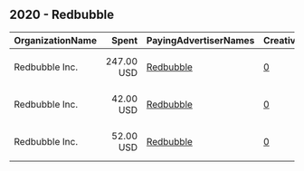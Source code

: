 ## 2020 - Redbubble 
|OrganizationName|Spent|PayingAdvertiserNames|CreativeUrls|Impressions|Genders|AgeBrackets|CountryCodes|BillingAddresses|CandidateBallotInformation|
|:---|---:|:---|:---|---:|:---|:---|:---|:---|:---|
|Redbubble  Inc.|247.00 USD|[Redbubble](2020/Redbubble.md)|[0](https://www.snap.com/political-ads/asset/d83300f6c68b920cc25d38ce16d5cc454c9c439e8b09f9f9523b534ab44f24ec?mediaType=png)|615,577||30-|united states|"111 Sutter St., 17th FL,San Francisco,94104,US"||
|Redbubble  Inc.|42.00 USD|[Redbubble](2020/Redbubble.md)|[0](https://www.snap.com/political-ads/asset/cb3a4d1b65233f064ca2fb1b5be61b50e571e3bc8cc25b820052aaf3a0fca739?mediaType=png)|88,119||30-|united states|"111 Sutter St., 17th FL,San Francisco,94104,US"||
|Redbubble  Inc.|52.00 USD|[Redbubble](2020/Redbubble.md)|[0](https://www.snap.com/political-ads/asset/e1910c3abfa6da835e6df8eb6339d34335e1381dcff26b4f6161f21dd67f7161?mediaType=png)|122,100||30-|united states|"111 Sutter St., 17th FL,San Francisco,94104,US"||
